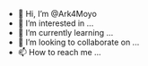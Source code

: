 - 👋 Hi, I’m @Ark4Moyo
- 👀 I’m interested in ...
- 🌱 I’m currently learning ...
- 💞️ I’m looking to collaborate on ...
- 📫 How to reach me ...

<!---
Ark4Moyo/Ark4Moyo is a ✨ special ✨ repository because its `README.md` (this file) appears on your GitHub profile.
You can click the Preview link to take a look at your changes.
--->
